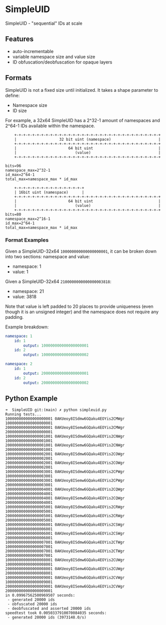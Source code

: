 # SimpleUID
SimpleUID - "sequential" IDs at scale

## Features
- auto-incrementable
- variable namespace size and value size
- ID obfuscation/deobfuscation for opaque layers

  
## Formats
SimpleUID is not a fixed size until initialized.  It takes a shape parameter to define:
- Namespace size
- ID size

For example, a 32x64 SimpleUID has a 2^32-1 amount of namespaces and 2^64-1 IDs available within the namespace.
```
    +-+-+-+-+-+-+-+-+-+-+-+-+-+-+-+-+-+-+-+-+-+-+-+-+-+-+-+-+-+-+-+-+
    |                   32 bit uint (namespace)                     |
    +-+-+-+-+-+-+-+-+-+-+-+-+-+-+-+-+-+-+-+-+-+-+-+-+-+-+-+-+-+-+-+-+
    |                       64 bit uint                             |
    |                          (value)                              |
    +-+-+-+-+-+-+-+-+-+-+-+-+-+-+-+-+-+-+-+-+-+-+-+-+-+-+-+-+-+-+-+-+

bits=96
namespace_max=2^32-1
id_max=2^64-1
total_max=namespace_max * id_max
```


```
    +-+-+-+-+-+-+-+-+-+-+-+-+-+-+-+
    | 16bit uint (namespace)      |
    +-+-+-+-+-+-+-+-+-+-+-+-+-+-+-+-+-+-+-+-+-+-+-+-+-+-+-+-+-+-+-+-+
    |                       64 bit uint                             |
    |                          (value)                              |
    +-+-+-+-+-+-+-+-+-+-+-+-+-+-+-+-+-+-+-+-+-+-+-+-+-+-+-+-+-+-+-+-+
bits=80
namespace_max=2^16-1
id_max=2^64-1
total_max=namespace_max * id_max
```


### Format Examples

Given a SimpleUID-32x64 `100000000000000000001`, it can be broken down into two sections: namespace and value:
- namespace: 1
- value: 1

Given a SimpleUID-32x64 `2100000000000000003818`:
- namespace: 21
- value: 3818 

Note that value is left padded to 20 places to provide uniqueness (even though it is an unsigned integer) and the namespace does not require any padding.

Example breakdown:
```yaml
namespace: 1
    id: 1
        output: 100000000000000000001
    id: 2
        output: 100000000000000000002

namespace: 2
    id: 1
        output: 200000000000000000001
    id: 2
        output: 200000000000000000002
```


## Python Example
```
➜  SimpleUID git:(main) ✗ python simpleuid.py
Running tests...
100000000000000000001 0AKUeoy8ISdmw6GQaku4EOYis2CMWgr 100000000000000000001
200000000000000000001 0AKUeoy8ISemw6GQaku4EOYis2CMWgr 200000000000000000001
100000000000000001001 0AKUeoy8ISdmw6GQaku4EOYis2CNWgr 100000000000000001001
200000000000000001001 0AKUeoy8ISemw6GQaku4EOYis2CNWgr 200000000000000001001
100000000000000002001 0AKUeoy8ISdmw6GQaku4EOYis2COWgr 100000000000000002001
200000000000000002001 0AKUeoy8ISemw6GQaku4EOYis2COWgr 200000000000000002001
100000000000000003001 0AKUeoy8ISdmw6GQaku4EOYis2CPWgr 100000000000000003001
200000000000000003001 0AKUeoy8ISemw6GQaku4EOYis2CPWgr 200000000000000003001
100000000000000004001 0AKUeoy8ISdmw6GQaku4EOYis2CQWgr 100000000000000004001
200000000000000004001 0AKUeoy8ISemw6GQaku4EOYis2CQWgr 200000000000000004001
100000000000000005001 0AKUeoy8ISdmw6GQaku4EOYis2CRWgr 100000000000000005001
200000000000000005001 0AKUeoy8ISemw6GQaku4EOYis2CRWgr 200000000000000005001
100000000000000006001 0AKUeoy8ISdmw6GQaku4EOYis2CSWgr 100000000000000006001
200000000000000006001 0AKUeoy8ISemw6GQaku4EOYis2CSWgr 200000000000000006001
100000000000000007001 0AKUeoy8ISdmw6GQaku4EOYis2CTWgr 100000000000000007001
200000000000000007001 0AKUeoy8ISemw6GQaku4EOYis2CTWgr 200000000000000007001
100000000000000008001 0AKUeoy8ISdmw6GQaku4EOYis2CUWgr 100000000000000008001
200000000000000008001 0AKUeoy8ISemw6GQaku4EOYis2CUWgr 200000000000000008001
100000000000000009001 0AKUeoy8ISdmw6GQaku4EOYis2CVWgr 100000000000000009001
200000000000000009001 0AKUeoy8ISemw6GQaku4EOYis2CVWgr 200000000000000009001
in 0.09967562500969507 seconds:
 - generated 20000 ids
 - obfuscated 20000 ids
 - deobfuscated and asserted 20000 ids
speedtest took 0.0050337910070084035 seconds:
 - generated 20000 ids (3973148.0/s)

```
